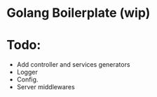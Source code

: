 # Golang Boilerplate (wip)

# Todo:
- Add controller and services generators
- Logger
- Config.
- Server middlewares

